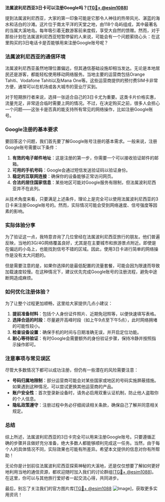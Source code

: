 **法属波利尼西亚3日卡可以注册Google吗？[[TG💪+ @esim1088](https://t.me/s/esim1088)]**

提到法属波利尼西亚，大家的第一印象可能是它那令人神往的热带风光、湛蓝的海水和洁白的沙滩。这片位于南太平洋的天堂之地，由118个岛屿组成，其中最著名的当属大溪地岛。每年吸引着无数游客前来度假，享受大自然的馈赠。然而，对于那些计划在法属波利尼西亚短暂停留的人来说，可能会有一个问题萦绕心头：在这里购买的3日电话卡是否能够用来注册Google账号呢？

### 法属波利尼西亚的通信环境

法属波利尼西亚虽然地理位置偏远，但其通信基础设施却相当发达。无论是本地居民还是游客，都能轻松使用移动网络服务。当地主要的运营商包括Orange Tahiti、Vodafone Tahiti以及Mana One等。这些运营商提供的预付费SIM卡非常方便，通常可以在机场或各大城市的营业厅买到。

对于短期旅行者来说，选择一张适合自己的3日卡尤为重要。这类卡片价格实惠，流量充足，非常适合临时需要上网的情况。不过，在决定购买之前，很多人会担心一个问题——这张卡是否真的能支持所有常见的网络操作，比如注册Google账号。

### Google注册的基本要求

要回答这个问题，我们首先要了解Google账号注册的基本需求。一般来说，注册Google账号需要以下条件：

1. **有效的电子邮件地址**：这是注册的第一步，你需要一个可以接收验证邮件的邮箱。
2. **可用的手机号码**：Google会通过短信发送验证码以验证身份。
3. **稳定的互联网连接**：确保你的设备能够正常访问网页。
4. **合法的居住国家信息**：某些地区可能对Google服务有限制，但法属波利尼西亚并不在此列。

从技术角度来看，只要满足上述条件，理论上是完全可以使用法属波利尼西亚的3日卡来注册Google账号的。然而，实际情况可能会受到网络速度、信号强度等因素的影响。

### 实际体验分享

为了验证这一点，我特意咨询了几位曾经在法属波利尼西亚旅行的朋友。他们普遍反映，当地的3G/4G网络覆盖良好，尤其是在主要城市和旅游景点附近。即使是在偏远的小岛上，也能找到信号不错的区域。因此，使用3日卡进行简单的网络操作是没有太大问题的。

但是需要注意的是，如果你选择的是最低配置的流量套餐，可能会因为限速而导致加载速度较慢。在这种情况下，建议优先完成Google账号的注册流程，避免中途断网造成麻烦。

### 如何优化注册体验？

为了让整个过程更加顺畅，这里给大家提供几点小建议：

1. **提前准备材料**：包括个人身份证件照片、近期免冠照等，以便快速填写表格。
2. **选择合适的时段**：尽量避开高峰时段（如上午9点至下午5点），此时网络拥堵的可能性较小。
3. **检查设备设置**：确保手机的时间与日期准确无误，并开启定位功能。
4. **耐心等待验证**：有时Google会需要额外的身份验证步骤，保持冷静并按照指示操作即可。

### 注意事项与常见误区

尽管大多数情况下都可以成功注册，但仍有一些潜在的风险需要注意：

- **号码归属地限制**：部分运营商可能会对某些国家或地区的号码实施屏蔽措施。如果遇到这种情况，可以尝试更换其他运营商的产品。
- **账户安全性**：首次登录新设备时，请务必启用双重认证机制，防止他人盗取你的个人信息。
- **隐私政策遵守**：注册过程中务必仔细阅读相关条款，确保自己了解并同意相关规定。

### 总结

综上所述，法属波利尼西亚的3日卡完全可以用来注册Google账号。只要遵循正确的步骤并且做好充分准备，绝大多数人都能够顺利完成这一任务。当然，由于每个人的具体情况不同，实际效果也可能有所差异。希望本文提供的信息对你有所帮助！

无论你是计划前往法属波利尼西亚探索神秘的大溪地，还是仅仅想要了解如何更好地利用当地的通信资源，都欢迎随时加入我们的讨论群组[[TG💪+ @esim1088](https://t.me/s/esim1088)]。在这里，你可以与其他旅行爱好者一起交流心得，共同进步。

最后，别忘了关注我们的官方图片库[[TG💪+ @esim1088](https://t.me/s/esim1088) ![Image](https://i.postimg.cc/4NQfJmqS/Snipaste-2025-05-13-00-14-12.png)]，获取更多实用资讯！